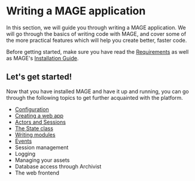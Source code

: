# Writing a MAGE application

In this section, we will guide you through writing a MAGE application. We will go through the basics
of writing code with MAGE, and cover some of the more practical features which will help you create
better, faster code.

Before getting started, make sure you have read the [Requirements](../Requirements.md) as well as
MAGE's [Installation Guide](../Install.md).

## Let's get started!

Now that you have installed MAGE and have it up and running, you can go through the following topics
to get further acquainted with the platform.

* [Configuration](./Configuration.md)
* [Creating a web app](./WebApp.md)
* [Actors and Sessions](./ActorsSessions.md)
* [The State class](./State.md)
* [Writing modules](./Modules.md)
* [Events](./Events.md)
* Session management
* Logging
* Managing your assets
* Database access through Archivist
* The web frontend
